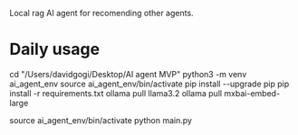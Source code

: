 Local rag AI agent for recomending other agents.

# Daily usage
cd "/Users/davidgogi/Desktop/AI agent MVP"
python3 -m venv ai_agent_env
source ai_agent_env/bin/activate
pip install --upgrade pip
pip install -r requirements.txt
ollama pull llama3.2
ollama pull mxbai-embed-large


source ai_agent_env/bin/activate
python main.py
